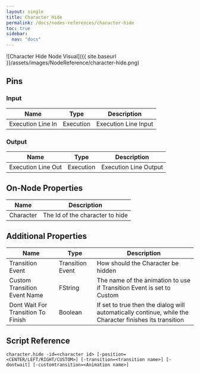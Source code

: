 ```yaml
---
layout: single
title: Character Hide
permalink: /docs/nodes-references/character-hide
toc: true
sidebar:
  nav: "docs"
---
```



![Character Hide Node Visual]({{ site.baseurl }}/assets/images/NodeReference/character-hide.png)

## Pins

### Input

| Name | Type | Description |
| --- | --- | --- |
| Execution Line In | Execution | Execution Line Input |

### Output

| Name | Type | Description |
| --- | --- | --- |
| Execution Line Out | Execution | Execution Line Output |

## On-Node Properties

| Name | Description |
| --- | --- |
| Character | The Id of the character to hide |

## Additional Properties

| Name | Type | Description |
| --- | --- | --- |
| Transition Event | Transition Event | How should the Character be hidden |
| Custom Transition Event Name | FString | The name of the animation to use if Transition Event is set to Custom |
| Dont Wait For Transition To Finish | Boolean | If set to true then the dialog will automatically continue, while the Character finishes its transition |

## Script Reference
```
character.hide -id=<character id> [-position=<CENTER/LEFT/RIGHT/CUSTOM>] [-transition=<transition name>] [-dontwait] [-customtransition=<Animation name>]
```